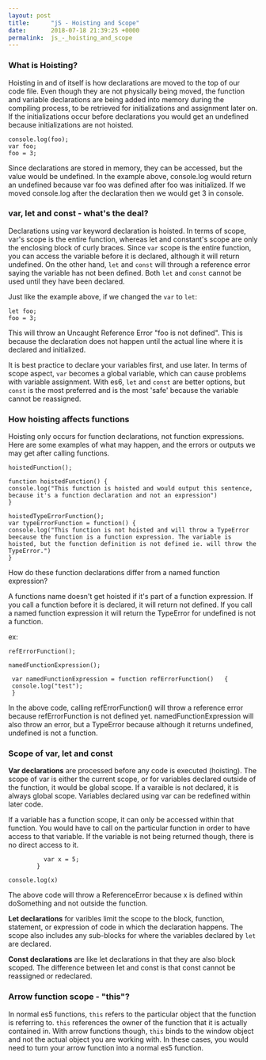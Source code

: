 ```yaml
---
layout: post
title:      "jS - Hoisting and Scope"
date:       2018-07-18 21:39:25 +0000
permalink:  js_-_hoisting_and_scope
---
```



### What is Hoisting?
Hoisting in and of itself is how declarations are moved to the top of our code file.  Even though they are not physically being moved, the function and variable declarations are being added into memory during the compiling process, to be retrieved for initializations and assignment later on.  If the initializations occur before declarations you would get an undefined because initializations are not hoisted.

```
console.log(foo);
var foo;
foo = 3;
```
Since declarations are stored in memory, they can be accessed, but the value would be undefined. In the example above, console.log would return an undefined because var foo was defined after foo was initialized.  If we moved console.log after the declaration then we would get 3 in console.

### var, let and const - what's the deal?
Declarations using var keyword declaration is hoisted. In terms of scope, var's scope is the entire function, whereas let and constant's scope are only the enclosing block of curly braces.  Since ```var``` scope is the entire function, you can access the variable before it is declared, although it will return undefined. On the other hand, ```let``` and ```const``` will through a reference error saying the variable has not been defined.  Both ```let``` and ```const``` cannot be used until they have been declared.

Just like the example above, if we changed the ```var``` to ```let```:
```console.log(foo);
let foo;
foo = 3;
```
This will throw an Uncaught Reference Error "foo is not defined". This is because the declaration does not happen until the actual line where it is declared and initialized.

It is best practice to declare your variables first, and use later. In terms of scope aspect, ```var``` becomes a global variable, which can cause problems with variable assignment.  With es6, ```let``` and ```const``` are better options, but ```const``` is the most preferred and is the most 'safe' because the variable cannot be reassigned.

### How hoisting affects functions
Hoisting only occurs for function declarations, not function expressions.  Here are some examples of what may happen, and the errors or outputs we may get after calling functions.

```
hoistedFunction();

function hoistedFunction() {
console.log("This function is hoisted and would output this sentence, because it's a function declaration and not an expression")
}

hoistedTypeErrorFunction();
var typeErrorFunction = function() {
console.log("This function is not hoisted and will throw a TypeError beecause the function is a function expression. The variable is hoisted, but the function definition is not defined ie. will throw the TypeError.")
}
```

How do these function declarations differ from a named function expression?

 A functions name doesn't get hoisted if it's part of a function expression. If you call a function before it is declared, it will return not defined. If you call a named function expression it will return the TypeError for undefined is not a function.
 
 ex:

```
refErrorFunction();
 
namedFunctionExpression(); 

 var namedFunctionExpression = function refErrorFunction()   {
 console.log("test");
 }
 ```
 In the above code, calling refErrorFunction() will throw a reference error because refErrorFunction is not defined yet.  namedFunctionExpression will also throw an error, but a TypeError because although it returns undefined, undefined is not a function.
 
### Scope of var, let and const

**Var declarations** are processed before any code is executed (hoisting). The scope of var is either the current scope, or for variables declared outside of the function, it would be global scope. If a varaible is not declared, it is always global scope.  Variables declared using var can be redefined within later code.

If a variable has a function scope, it can only be accessed within that function.   You would have to call on the particular function in order to have access to that variable.  If the variable is not being returned though, there is no direct access to it. 

```function doSomething() {
          var x = 5;
		}
					
console.log(x)
```
The above code will throw a ReferenceError because x is defined within doSomething and not outside the function.

**Let declarations** for varibles limit the scope to the block, function, statement, or expression of code in which the declaration happens.  The scope also includes any sub-blocks for where the variables declared by ```let``` are declared.

**Const declarations** are like let declarations in that they are also block scoped.  The difference between let and const is that const cannot be reassigned or redeclared.

### Arrow function scope - "this"?
In normal es5 functions, ```this``` refers to the particular object that the function is referring to.   ```this``` references the owner of the function that it is actually contained in.  With arrow functions though, ```this``` binds to the window object and not the actual object you are working with.  In these cases, you would need to turn your arrow function into a normal es5 function. 


